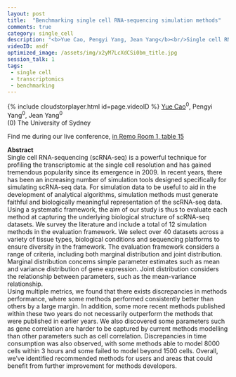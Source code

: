 ```yaml
---
layout: post
title:  "Benchmarking single cell RNA-sequencing simulation methods"
comments: true
category: single_cell
description: "<b>Yue Cao, Pengyi Yang, Jean Yang</b><br/>Single cell RNA-sequencing (scRNA-seq) is a powerf..."
videoID: asdf
optimized_image: /assets/img/x2yM7LcXdCSi0bm_title.jpg
session_talk: 1
tags:
 - single cell
 - transcriptomics
 - benchmarking
---
```

{% include cloudstorplayer.html id=page.videoID %}
<u>Yue Cao</u><sup>0</sup>, Pengyi Yang<sup>0</sup>, Jean Yang<sup>0</sup><br/>
\(0\) The University of Sydney

Find me during our live conference, [in Remo Room 1, table 15](https://remo.co)

<b>Abstract</b><br/>
Single cell RNA-sequencing \(scRNA-seq\) is a powerful technique for profiling the transcriptomic at the single cell resolution and has gained tremendous popularity since its emergence in 2009. In recent years, there has been an increasing number of simulation tools designed specifically for simulating scRNA-seq data. For simulation data to be useful to aid in the development of analytical algorithms, simulation methods must generate faithful and biologically meaningful representation of the scRNA-seq data.<br/>Using a systematic framework, the aim of our study is thus to evaluate each method at capturing the underlying biological structure of scRNA-seq datasets. We survey the literature and include a total of 12 simulation methods in the evaluation framework. We select over 40 datasets across a variety of tissue types, biological conditions and sequencing platforms to ensure diversity in the framework. The evaluation framework considers a range of criteria, including both marginal distribution and joint distribution. Marginal distribution concerns simple parameter estimates such as mean and variance distribution of gene expression. Joint distribution considers the relationship between parameters, such as the mean-variance relationship.<br/>Using multiple metrics, we found that there exists discrepancies in methods performance, where some methods performed consistently better than others by a large margin. In addition, some more recent methods published within these two years do not necessarily outperform the methods that were published in earlier years. We also discovered some parameters such as gene correlation are harder to be captured by current methods modelling than other parameters such as cell correlation. Discrepancies in time consumption was also observed, with some methods able to model 8000 cells within 3 hours and some failed to model beyond 1500 cells. Overall, we’ve identified recommended methods for users and areas that could benefit from further improvement for methods developers.
